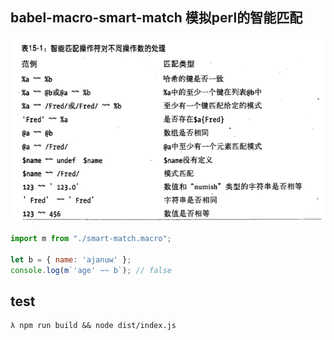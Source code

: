 ## babel-macro-smart-match 模拟perl的智能匹配
![](./docs/perl.png)

```js
import m from "./smart-match.macro";

let b = { name: 'ajanuw' };
console.log(m`'age' ~~ b`); // false
```

## test
```shell
λ npm run build && node dist/index.js
```
